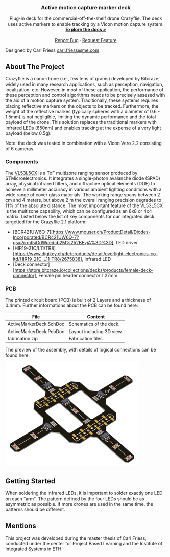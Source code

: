 
<!--
*** Template source: https://github.com/othneildrew/Best-README-Template/blob/master/README.md
-->

<!-- PROJECT SHIELDS -->
<!--
*** I'm using markdown "reference style" links for readability.
*** Reference links are enclosed in brackets [ ] instead of parentheses ( ).
*** See the bottom of this document for the declaration of the reference variables
*** for contributors-url, forks-url, etc. This is an optional, concise syntax you may use.
*** https://www.markdownguide.org/basic-syntax/#reference-style-links
-->

<!-- PROJECT LOGO -->
<br />
<p align="center">

  <h3 align="center">Active motion capture marker deck</h3>

  <p align="center">
    Plug-in deck for the commercial-off-the-shelf drone Crazyflie. The deck uses active markers to enable tracking by a Vicon motion capture system. 
    <br />
    <a href="https://github.com/ETH-PBL/Active-motion-capture-marker-deck"><strong>Explore the docs »</strong></a>
    <br />
    <br />
    <a href="https://github.com/ETH-PBL/Active-motion-capture-marker-deck/issues">Report Bug</a>
    ·
    <a href="https://github.com/ETH-PBL/Active-motion-capture-marker-deck/issues">Request Feature</a>
  </p>
</p>

Designed by Carl Friess <carl.friess@me.com>

<!-- ABOUT THE PROJECT -->
## About The Project

Crazyflie is a nano-drone (i.e., few tens of grams) developed by Bitcraze, widely used in many research applications, such as perception, navigation, localization, etc. However, in most of these application, the performance of these perception and control algorithms needs to be precisely assesed with the aid of a motion capture system. Traditionally, these systems requires placing reflective markers on the objects to be tracked. Furthermore, the weight of the reflective markes (typically spheres with a diameter of 0.6 - 1.5mm) is not negligible, limiting the dynamic performance and the total payload of the drone. This solution replaces the traditional markers with infrared LEDs (850nm) and enables tracking at the expense of a very light payload (below 0.5g).

Note: the deck was tested in combination with a Vicon Vero 2.2 consisting of 6 cameras.


### Components
The <a href="www.st.com/en/imaging-and-photonics-solutions/vl53l5cx.html">VL53L5CX</a> is a ToF multizone ranging sensor produced by STMicroelectronics. 
It integrates a single-photon avalanche diode (SPAD) array, physical infrared filters, and diffractive optical elements (DOE) to achieve a millimeter accuracy in various ambient lighting conditions with a wide range of cover glass materials. The working range spans between 2 cm and 4 meters, but above 2 m the overall ranging precision degrades to 11% of the absolute distance. The most important feature of the VL53L5CX is the multizone capability, which can be configured as an 8x8 or 4x4 matrix. 
Listed below the list of key components for our integrated deck targetted for the Crazyflie 2.1 platform: 

* [BCR421UW6Q-7][https://www.mouser.ch/ProductDetail/Diodes-Incorporated/BCR421UW6Q-7?qs=7rrmt5iGdWdedcb2M%252BEvjA%3D%3D],       LED driver
* [HIR19-21C/L11/TR8][https://www.digikey.ch/de/products/detail/everlight-electronics-co-ltd/HIR19-21C-L11-TR8/2675838],       Infrared LED
* [Deck connector][https://store.bitcraze.io/collections/decks/products/female-deck-connector],       Female pin header connector 1.27mm
### PCB 
The printed circuit board (PCB) is built of 2 Layers and a thickness of 0.4mm. Further informations about the PCB can be found here:

File                                  | Content
--------------------------------------|--------
ActiveMarkerDeck.SchDoc                 | Schematics of the deck.
ActiveMarkerDeck.PcbDoc                     | Layout including 3D view.
fabrication.zip			      | Fabrication files.


The preview of the assembly, with details of logical connections can be found here:

<a href="https://github.com/ETH-PBL/Active-motion-capture-marker-deck">
    <img src="deck.png" alt="Logo" width="420" height="325">
</a>

<!-- GETTING STARTED -->

## Getting Started
When soldering the infrared LEDs, it is important to solder exactly one LED on each "arm". The pattern defined by the four LEDs should be as asymmetric as possible. If more drones are used in the same time, the patterns should be different.


## Mentions

This project was developed during the master thesis of Carl Friess, conducted under the center for Project Based Learning and the Institute of Integrated Systems in ETH.
